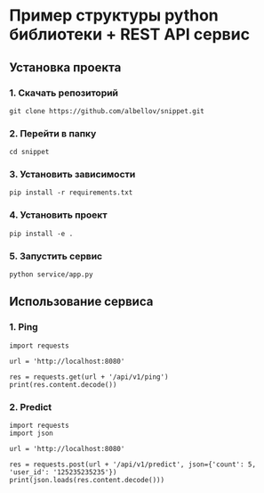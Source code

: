 # Пример структуры python библиотеки + REST API сервис

## Установка проекта
### 1. Скачать репозиторий
```
git clone https://github.com/albellov/snippet.git
```

### 2. Перейти в папку
```
cd snippet
```

### 3. Установить зависимости
```
pip install -r requirements.txt
```

### 4. Установить проект
```
pip install -e .
```

### 5. Запустить сервис
```
python service/app.py
```

## Использование сервиса
### 1. Ping
```
import requests

url = 'http://localhost:8080'

res = requests.get(url + '/api/v1/ping')
print(res.content.decode())
```
### 2. Predict
```
import requests
import json

url = 'http://localhost:8080'

res = requests.post(url + '/api/v1/predict', json={'count': 5, 'user_id': '125235235235'})
print(json.loads(res.content.decode()))
```
